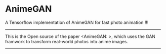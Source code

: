# AnimeGAN
A Tensorflow implementation of AnimeGAN for fast photo animation  !!!
  
-----  
This is the Open source of the paper <AnimeGAN: >, which uses the GAN framwork to transform real-world photos into anime images.  
***  
